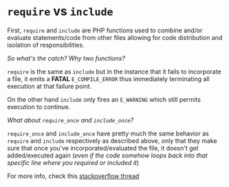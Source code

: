 # `require` vs `include`

First, `require` and `include` are PHP functions used to combine and/or evaluate statements/code from other files allowing for code distribution and isolation of responsibilities.

_So what's the catch? Why two functions?_

`require` is the same as `include` but in the instance that it fails to incorporate a file, it emits a **FATAL** `E_COMPILE_ERROR` thus immediately terminating all execution at that failure point.

On the other hand `include` only fires an `E_WARNING` which still permits execution to continue.

_What about `require_once` and `include_once`?_

`require_once` and `include_once` have pretty much the same behavior as `require` and `include` respectively as described above, only that they make sure that once you've incorporated/evaluated the file, it doesn't get added/executed again (_even if the code somehow loops back into that specific line where you required or included it_)

For more info, check this [stackoverflow thread](http://stackoverflow.com/questions/2418473/difference-between-require-include-and-require-once)
